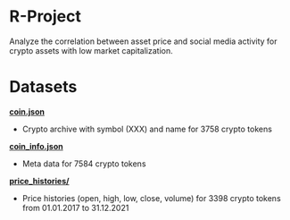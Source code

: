 # R-Project

Analyze the correlation between asset price and social media activity for crypto assets with low market capitalization.

# Datasets

[**coin.json**](https://github.com/Mathemagics123/R-Project/blob/main/data/coin.json)
- Crypto archive with symbol (XXX) and name for 3758 crypto tokens

[**coin_info.json**](https://github.com/Mathemagics123/R-Project/blob/main/data/coin_info.json)
- Meta data for 7584 crypto tokens

[**price_histories/**](https://github.com/Mathemagics123/R-Project/tree/main/data/price_histories)
- Price histories (open, high, low, close, volume) for 3398 crypto tokens from 01.01.2017 to 31.12.2021

